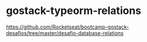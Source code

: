 # gostack-typeorm-relations
https://github.com/Rocketseat/bootcamp-gostack-desafios/tree/master/desafio-database-relations
